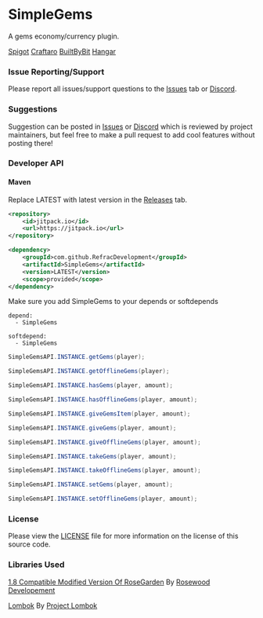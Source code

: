 # SimpleGems
A gems economy/currency plugin.

[Spigot](https://www.spigotmc.org/resources/96827/) [Craftaro](https://craftaro.com/marketplace/product/simplegems.755) [BuiltByBit](https://builtbybit.com/resources/simplegems.21583/) [Hangar](https://hangar.papermc.io/RefracDevelopment/SimpleGems/)

### Issue Reporting/Support

Please report all issues/support questions to the [Issues](https://github.com/RefracDevelopment/SimpleGems/issues) tab or [Discord](https://discord.gg/EFeSKPg739).

### Suggestions

Suggestion can be posted in [Issues](https://github.com/RefracDevelopment/SimpleGems/issues) or [Discord](https://discord.gg/EFeSKPg739) which is reviewed by project maintainers, but feel free to make a pull request to add cool features without posting there!

### Developer API
#### Maven
Replace LATEST with latest version in the [Releases](https://github.com/RefracDevelopment/SimpleGems/releases/latest) tab.
```XML
<repository>
    <id>jitpack.io</id>
    <url>https://jitpack.io</url>
</repository>

<dependency>
    <groupId>com.github.RefracDevelopment</groupId>
    <artifactId>SimpleGems</artifactId>
    <version>LATEST</version>
    <scope>provided</scope>
</dependency>
```
Make sure you add SimpleGems to your depends or softdepends
```YML
depend:
  - SimpleGems

softdepend:
  - SimpleGems
```

```JAVA
SimpleGemsAPI.INSTANCE.getGems(player);

SimpleGemsAPI.INSTANCE.getOfflineGems(player);

SimpleGemsAPI.INSTANCE.hasGems(player, amount);

SimpleGemsAPI.INSTANCE.hasOfflineGems(player, amount);

SimpleGemsAPI.INSTANCE.giveGemsItem(player, amount);

SimpleGemsAPI.INSTANCE.giveGems(player, amount);

SimpleGemsAPI.INSTANCE.giveOfflineGems(player, amount);

SimpleGemsAPI.INSTANCE.takeGems(player, amount);

SimpleGemsAPI.INSTANCE.takeOfflineGems(player, amount);

SimpleGemsAPI.INSTANCE.setGems(player, amount);

SimpleGemsAPI.INSTANCE.setOfflineGems(player, amount);
```

### License
Please view the [LICENSE](LICENSE) file for more information on the license of this source code.

### Libraries Used
[1.8 Compatible Modified Version Of RoseGarden](https://github.com/Refrac/RoseGarden) By [Rosewood Developement](https://github.com/Rosewood-Development)

[Lombok](https://github.com/projectlombok/lombok) By [Project Lombok](https://github.com/projectlombok)
